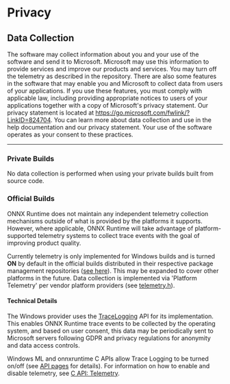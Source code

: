 # Privacy

## Data Collection
The software may collect information about you and your use of the software and send it to Microsoft. Microsoft may use this information to provide services and improve our products and services. You may turn off the telemetry as described in the repository. There are also some features in the software that may enable you and Microsoft to collect data from users of your applications. If you use these features, you must comply with applicable law, including providing appropriate notices to users of your applications together with a copy of Microsoft's privacy statement. Our privacy statement is located at https://go.microsoft.com/fwlink/?LinkID=824704. You can learn more about data collection and use in the help documentation and our privacy statement. Your use of the software operates as your consent to these practices.

***

### Private Builds
No data collection is performed when using your private builds built from source code.

### Official Builds
ONNX Runtime does not maintain any independent telemetry collection mechanisms outside of what is provided by the platforms it supports. However, where applicable, ONNX Runtime will take advantage of platform-supported telemetry systems to collect trace events with the goal of improving product quality.

Currently telemetry is only implemented for Windows builds and is turned **ON** by default in the official builds distributed in their respective package management repositories ([see here](../README.md#binaries)). This may be expanded to cover other platforms in the future. Data collection is implemented via 'Platform Telemetry' per vendor platform providers (see [telemetry.h](../onnxruntime/core/platform/telemetry.h)).

#### Technical Details
The Windows provider uses the [TraceLogging](https://docs.microsoft.com/en-us/windows/win32/tracelogging/trace-logging-about) API for its implementation. This enables ONNX Runtime trace events to be collected by the operating system, and based on user consent, this data may be periodically sent to Microsoft servers following GDPR and privacy regulations for anonymity and data access controls. 

Windows ML and onnxruntime C APIs allow Trace Logging to be turned on/off (see [API pages](../README.md#api-documentation) for details).
For information on how to enable and disable telemetry, see [C API: Telemetry](./C_API.md#telemetry).
